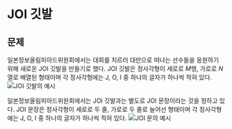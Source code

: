 # JOI 깃발
## 문제
일본정보올림피아드위원회에서는 대회를 치르러 대만으로 떠나는 선수들을 응원하기 위해 새로운 JOI 깃발을 만들기로 했다.
JOI 깃발은 정사각형이 세로로 $M$행, 가로로 $N$열로 배열된 형태이며 각 정사각형에는 J, O, I 중 하나의 글자가 하나씩 적혀 있다.
![JOI 깃발의 예시](https://onlinejudgeimages.s3-ap-northeast-1.amazonaws.com/upload/images3/joi1.png "JOI 깃발의 예시")

일본정보올림피아드위원회에서는 JOI 깃발과는 별도로 JOI 문장이라는 것을 정하고 있다.
JOI 문장은 정사각형이 세로로 두 줄, 가로로 두 줄로 늘어선 형태이며 각 정사각형에는 J, O, I 중 하나의 글자가 하나씩 적혀 있다.
![JOI 문의 예시](https://onlinejudgeimages.s3-ap-northeast-1.amazonaws.com/upload/images3/joi2.png "JOI 깃발의 예시")
